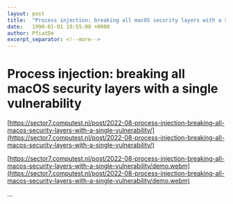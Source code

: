 ```yaml
---
layout: post
title:  "Process injection: breaking all macOS security layers with a single vulnerability"
date:   1990-01-01 19:55:00 +0000
author: PfiatDe
excerpt_separator: <!--more-->
---
```


# Process injection: breaking all macOS security layers with a single vulnerability

[https://sector7.computest.nl/post/2022-08-process-injection-breaking-all-macos-security-layers-with-a-single-vulnerability/](https://sector7.computest.nl/post/2022-08-process-injection-breaking-all-macos-security-layers-with-a-single-vulnerability/)

[https://sector7.computest.nl/post/2022-08-process-injection-breaking-all-macos-security-layers-with-a-single-vulnerability/demo.webm](https://sector7.computest.nl/post/2022-08-process-injection-breaking-all-macos-security-layers-with-a-single-vulnerability/demo.webm)

...
<!--more-->
